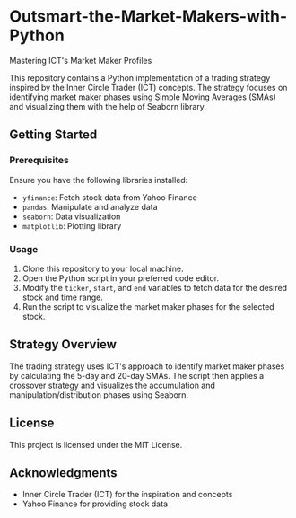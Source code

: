 # Outsmart-the-Market-Makers-with-Python
Mastering ICT's Market Maker Profiles

This repository contains a Python implementation of a trading strategy inspired by the Inner Circle Trader (ICT) concepts. The strategy focuses on identifying market maker phases using Simple Moving Averages (SMAs) and visualizing them with the help of Seaborn library.

## Getting Started

### Prerequisites

Ensure you have the following libraries installed:

- `yfinance`: Fetch stock data from Yahoo Finance
- `pandas`: Manipulate and analyze data
- `seaborn`: Data visualization
- `matplotlib`: Plotting library

### Usage

1. Clone this repository to your local machine.
2. Open the Python script in your preferred code editor.
3. Modify the `ticker`, `start`, and `end` variables to fetch data for the desired stock and time range.
4. Run the script to visualize the market maker phases for the selected stock.

## Strategy Overview

The trading strategy uses ICT's approach to identify market maker phases by calculating the 5-day and 20-day SMAs. The script then applies a crossover strategy and visualizes the accumulation and manipulation/distribution phases using Seaborn.

## License

This project is licensed under the MIT License.

## Acknowledgments

- Inner Circle Trader (ICT) for the inspiration and concepts
- Yahoo Finance for providing stock data
